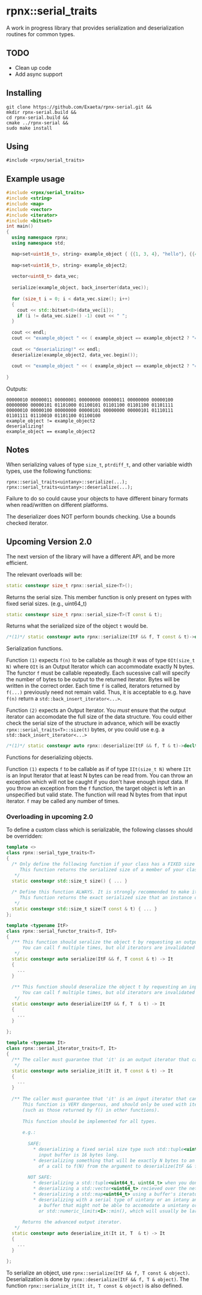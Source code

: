 # rpnx::serial_traits

A work in progress library that provides serialization and deserialization routines for common types.

## TODO

  * Clean up code
  * Add async support

## Installing

```
git clone https://github.com/Exaeta/rpnx-serial.git &&
mkdir rpnx-serial.build &&
cd rpnx-serial.build &&
cmake ../rpnx-serial &&
sudo make install
``` 

## Using

```#include <rpnx/serial_traits>```

## Example usage

```c++
#include <rpnx/serial_traits>
#include <string>
#include <map>
#include <vector>
#include <iterator>
#include <bitset>
int main()
{
  using namespace rpnx;
  using namespace std;

  map<set<uint16_t>, string> example_object { {{1, 3, 4}, "hello"}, {{4, 5}, "world" }};
  
  map<set<uint16_t>, string> example_object2;
  
  vector<uint8_t> data_vec;
    
  serialize(example_object, back_inserter(data_vec));
  
  for (size_t i = 0; i < data_vec.size(); i++)
  {
    cout << std::bitset<8>(data_vec[i]);
    if (i != data_vec.size() -1) cout << " ";
  }
  
  cout << endl;
  cout << "example_object " << ( example_object == example_object2 ? "==" : "!=" ) << " example_object2" << endl;
  
  cout << "deserializing!" << endl;
  deserialize(example_object2, data_vec.begin());
  
  cout << "example_object " << ( example_object == example_object2 ? "==" : "!=" ) << " example_object2" << endl;
    
}
```
Outputs:
```
00000010 00000011 00000001 00000000 00000011 00000000 00000100 00000000 00000101 01101000 01100101 01101100 01101100 01101111 00000010 00000100 00000000 00000101 00000000 00000101 01110111 01101111 01110010 01101100 01100100
example_object != example_object2
deserializing!
example_object == example_object2

```
## Notes

When serializing values of type ```size_t```, ```ptrdiff_t```, and other variable width types, use the following functions:
```
rpnx::serial_traits<uintany>::serialize(...);
rpnx::serial_traits<uintany>::deserialize(...);
```
Failure to do so could cause your objects to have different binary formats when read/written on different platforms.

The deserializer does NOT perform bounds checking. Use a bounds checked iterator.

## Upcoming Version 2.0

The next version of the library will have a different API, and be more efficient.

The relevant overloads will be:


```C++
static constexpr size_t rpnx::serial_size<T>();
```
Returns the serial size. This member function is only present on types with fixed serial sizes. (e.g., uint64_t)


```C++
static constexpr size_t rpnx::serial_size<T>(T const & t);
```
Returns what the serialized size of the object ```t``` would be.


```C++
/*(1)*/ static constexpr auto rpnx::serialize(ItF && f, T const & t)->decltype(f());

```
Serialization functions.


Function ```(1)``` expects ```f(n)``` to be callable as though it was of type ```OIt(size_t N)``` where ```OIt``` is an Output Iterator which can accommodate exactly N bytes. The functor ```f``` must be callable repeatedly. Each sucessive call will specify the number of bytes to be output to the returned iterator. Bytes will be  written in the correct order. Each time ```f``` is called, iterators returned by ```f(...)``` previously need not remain valid. Thus, it is acceptable to e.g. have ```f(n)``` return a ```std::back_insert_iterator<...>```.

Function ```(2)``` expects an Output Iterator. You *must* ensure that the output iterator can accomodate the full size of the data structure. You could either check the serial size of the structure in advance, which will be exactly ```rpnx::serial_traits<T>::size(t)``` bytes, or you could use e.g. a ```std::back_insert_iterator<...>```</s>

```C++
/*(1)*/ static constexpr auto rpnx::deserialize(ItF && f, T & t)->decltype(f());
```
Functions for deserializing objects.

Function ```(1)``` expects ```f``` to be callable as if of type ```IIt(size_t N)``` where ```IIt``` is an Input Iterator that at least N bytes can be read from. You can throw an exception which will not be caught if you don't have enough input data. If you throw an exception from the ```f``` function, the target object is left in an unspecified but valid state. The function will read N bytes from that input iterator. ```f``` may be called any number of times.

### Overloading in upcoming 2.0

To define a custom class which is serializable, the following classes should be overridden:

```C++
template <>
class rpnx::serial_type_traits<T>
{
  /* Only define the following function if your class has a FIXED size when serialized.
     This function returns the serialized size of a member of your class.
   */
  static constexpr std::size_t size() { ... }
  
  /* Define this function ALWAYS. It is strongly recommended to make it constexpr if possible.
     This function returns the exact serialized size that an instance of your class would be.
   */
  static constexpr std::size_t size(T const & t) { ... }
};

template <typename ItF>
class rpnx::serial_functor_traits<T, ItF>
{
  /** This function should seralize the object t by requesting an output iterator from the function f.
      You can call f multiple times, but old iterators are invalidated by a call to f(...)   
   */
  static constexpr auto serialize(ItF && f, T const & t) -> It
  {
    ...
  }
  
  /** This function should deseralize the object t by requesting an input iterator from the function f.
      You can call f multiple times, but old iterators are invalidated by a call to f(...)   
   */
  static constexpr auto deserialize(ItF && f, T  & t) -> It
  {
    ...
  }
  
};

template <typename It>
class rpnx::serial_iterator_traits<T, It>
{
  /** The caller must guarantee that 'it' is an output iterator that can accept the required number of bytes.
   */
  static constexpr auto serialize_it(It it, T const & t) -> It
  {
    ...
  }
  
  /** The caller must guarantee that 'it' is an input iterator that can provide the required number of bytes.
      This function is VERY dangerous, and should only be used with iterators you know can accomodate the data,
      (such as those returned by f() in other functions).
     
      This function should be implemented for all types.
      
      e.g.:
      
        SAFE:
          * deserializing a fixed serial size type such std::tuple<uint64_t, uint64_t> when you know the 
            input buffer is 16 bytes long.
          * deserializing something that will be exactly N bytes to an iterator you received as the result
            of a call to f(N) from the argument to deserialize(ItF && f, T const & t)
          
        NOT SAFE:
          * deserializing a std::tuple<uint64_t, uint64_t> when you don't check the input size beforehand
          * deserializing a std::vector<uint64_t> recieved over the network using a vector's .begin()
          * deserializing a std::map<uint64_t> using a buffer's iterator
          * deserializing with a serial type of uintany or an intany an integer of type I from
            a buffer that might not be able to accomodate a unintany or intany value of std::numeric_limits<I>::max(),
            or std::numeric_limits<I>::min(), which will usually be larger than the sizeof that integral type. 
      
      Returns the advanced output iterator. 
   */
  static constexpr auto deserialize_it(It it, T  & t) -> It
  {
    ...
  }
  
};
```

To serialize an object, use ```rpnx::serialize(ItF && f, T const & object)```. Deserialization is done by ```rpnx::deserialize(ItF && f, T & object)```. The function ```rpnx::serialize_it(It it, T const & object)``` is also defined.

